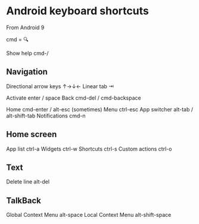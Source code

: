 # Android keyboard shortcuts

From Android 9

cmd = 🔍

Show help       cmd-/

## Navigation

Directional     arrow keys ↑→↓←
Linear          tab ⇥

Activate        enter / space
Back            cmd-del / cmd-backspace

Home            cmd-enter / alt-esc (sometimes)
Menu            ctrl-esc
App switcher    alt-tab / alt-shift-tab
Notifications   cmd-n

## Home screen

App list        ctrl-a
Widgets         ctrl-w
Shortcuts       ctrl-s
Custom actions  ctrl-o

## Text

Delete line     alt-del

## TalkBack

Global Context Menu   alt-space
Local Context Menu    alt-shift-space
